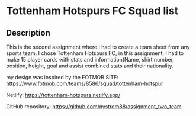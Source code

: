 # Tottenham Hotspurs FC Squad list

## Description

This is the second assignment where I had to create a team sheet from any sports team. I chose Tottenham Hotspurs FC, in this assignment, I had to make 15 player cards with stats and information(Name, shirt number, position, height, goal and assist combined stats and their nationality.

my design was inspired by the FOTMOB SITE: https://www.fotmob.com/teams/8586/squad/tottenham-hotspur

Netlify: https://tottenham-hotspurs.netlify.app/

GitHub repository: https://github.com/nystrom88/assignment_two_team
